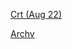 [Crt (Aug 22)](https://gr33ncamper.github.io/Paul-s-Website/Crt)

[Archv](https://gr33ncamper.github.io/Paul-s-Website/YRS/index)

